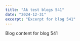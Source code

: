 ```yaml
---
title: "Ak test blogs 541"
date: "2024-12-31"
excerpt: "Excerpt for blog 541"
---
```


Blog content for blog 541